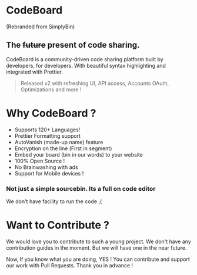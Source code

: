 # CodeBoard

(Rebranded from SimplyBin)

## The ~~future~~ present of code sharing.

CodeBoard is a community-driven code sharing platform built by developers, for developers.
With beautiful syntax highlighting and integrated with Prettier.

> Released v2 with refreshing UI, API access, Accounts OAuth, Optimizations and more !

# Why CodeBoard ?

- Supports 120+ Languages!
- Prettier Formatting support
- AutoVanish (made-up name) feature
- Encryption on the line (First in segment)
- Embed your board (bin in our words) to your website
- 100% Open Source !
- No Brainwashing with ads
- Support for Mobile devices !

### Not just a simple sourcebin. Its a full on code editor

We don't have facility to run the code ;(

# Want to Contribute ?

We would love you to contribute to such a young project. We don't have any contribution guides in the moment. But we will have one in the near future.

Now, If you know what you are doing, YES ! You can contribute and support our work with Pull Requests. Thank you in advance !
